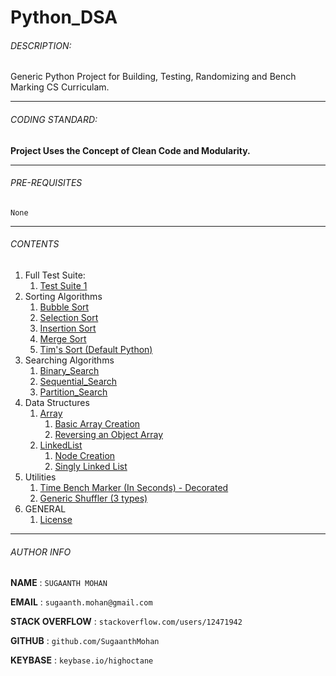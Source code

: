
# Python_DSA

###### DESCRIPTION:
Generic Python Project for Building, Testing, Randomizing and Bench Marking CS Curriculam.
****

###### CODING STANDARD:
**Project Uses the Concept of Clean Code and Modularity.**
****

###### PRE-REQUISITES
`None` 
****

###### CONTENTS

1. Full Test Suite:
    1. [Test Suite 1](https://github.com/SugaanthMohan/Python_DSA/blob/main/TestSuite.py)
2. Sorting Algorithms
    1. [Bubble Sort](https://github.com/SugaanthMohan/Python_DSA/blob/main/Sorting_Algorithms/Bubble_Sort.py)
    1. [Selection Sort](https://github.com/SugaanthMohan/Python_DSA/blob/main/Sorting_Algorithms/Selection_Sort.py)
    1. [Insertion Sort](https://github.com/SugaanthMohan/Python_DSA/blob/main/Sorting_Algorithms/Insertion_Sort.py)
    1. [Merge Sort](https://github.com/SugaanthMohan/Python_DSA/blob/main/Sorting_Algorithms/Merge_Sort.py)
    1. [Tim's Sort (Default Python)](https://github.com/SugaanthMohan/Python_DSA/blob/main/Sorting_Algorithms/Pythons_Sort.py)
3. Searching Algorithms
    1. [Binary_Search](https://github.com/SugaanthMohan/Python_DSA/blob/main/Search_Algorithms/Binary_Search.py)
    1. [Sequential_Search](https://github.com/SugaanthMohan/Python_DSA/blob/main/Search_Algorithms/Sequential_Search.py)
    1. [Partition_Search](https://github.com/SugaanthMohan/Python_DSA/blob/main/Search_Algorithms/Partition_Search.py)
4. Data Structures
    1. [Array](https://github.com/SugaanthMohan/Python_DSA/tree/main/Data_Structures/Arrays)
        1. [Basic Array Creation](https://github.com/SugaanthMohan/Python_DSA/blob/main/Data_Structures/Arrays/Array.py)
        1. [Reversing an Object Array](https://github.com/SugaanthMohan/Python_DSA/blob/main/Data_Structures/Arrays/Basic_Reverse_Array.py)
    1. [LinkedList](https://github.com/SugaanthMohan/Python_DSA/tree/main/Data_Structures/LinkedList)
        1. [Node Creation](https://github.com/SugaanthMohan/Python_DSA/blob/main/Data_Structures/LinkedList/Node.py)
        1. [Singly Linked List](https://github.com/SugaanthMohan/Python_DSA/blob/main/Data_Structures/LinkedList/LinkedList.py)
5. Utilities
    1. [Time Bench Marker (In Seconds) - Decorated](https://github.com/SugaanthMohan/Python_DSA/blob/main/Utils/BenchMarker.py)
    2. [Generic Shuffler (3 types)](https://github.com/SugaanthMohan/Python_DSA/blob/main/Utils/Shuffler.py)
6. GENERAL
    1. [License](https://github.com/SugaanthMohan/Python_DSA/blob/main/LICENSE)
****

###### AUTHOR INFO
**NAME**  : `SUGAANTH MOHAN`

**EMAIL** : `sugaanth.mohan@gmail.com`

**STACK OVERFLOW** : `stackoverflow.com/users/12471942`

**GITHUB** : `github.com/SugaanthMohan`

**KEYBASE** : `keybase.io/highoctane`
